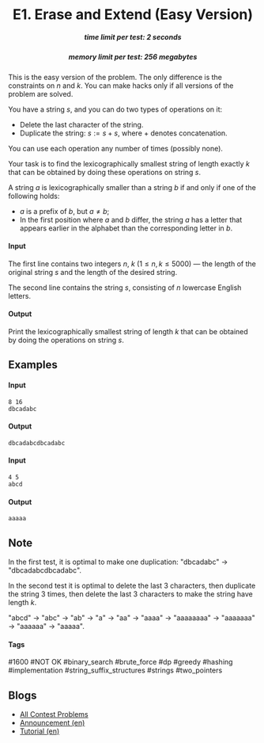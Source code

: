 <h1 style='text-align: center;'> E1. Erase and Extend (Easy Version)</h1>

<h5 style='text-align: center;'>time limit per test: 2 seconds</h5>
<h5 style='text-align: center;'>memory limit per test: 256 megabytes</h5>

This is the easy version of the problem. The only difference is the constraints on $n$ and $k$. You can make hacks only if all versions of the problem are solved.

You have a string $s$, and you can do two types of operations on it: 

* Delete the last character of the string.
* Duplicate the string: $s:=s+s$, where $+$ denotes concatenation.

You can use each operation any number of times (possibly none).

Your task is to find the lexicographically smallest string of length exactly $k$ that can be obtained by doing these operations on string $s$.

A string $a$ is lexicographically smaller than a string $b$ if and only if one of the following holds:

* $a$ is a prefix of $b$, but $a\ne b$;
* In the first position where $a$ and $b$ differ, the string $a$ has a letter that appears earlier in the alphabet than the corresponding letter in $b$.
#### Input

The first line contains two integers $n$, $k$ ($1 \leq n, k \leq 5000$) — the length of the original string $s$ and the length of the desired string.

The second line contains the string $s$, consisting of $n$ lowercase English letters.

#### Output

Print the lexicographically smallest string of length $k$ that can be obtained by doing the operations on string $s$.

## Examples

#### Input


```text
8 16
dbcadabc
```
#### Output


```text
dbcadabcdbcadabc
```
#### Input


```text
4 5
abcd
```
#### Output


```text
aaaaa
```
## Note

In the first test, it is optimal to make one duplication: "dbcadabc" $\to$ "dbcadabcdbcadabc".

In the second test it is optimal to delete the last $3$ characters, then duplicate the string $3$ times, then delete the last $3$ characters to make the string have length $k$.

"abcd" $\to$ "abc" $\to$ "ab" $\to$ "a" $\to$ "aa" $\to$ "aaaa" $\to$ "aaaaaaaa" $\to$ "aaaaaaa" $\to$ "aaaaaa" $\to$ "aaaaa".



#### Tags 

#1600 #NOT OK #binary_search #brute_force #dp #greedy #hashing #implementation #string_suffix_structures #strings #two_pointers 

## Blogs
- [All Contest Problems](../Codeforces_Round_726_(Div._2).md)
- [Announcement (en)](../blogs/Announcement_(en).md)
- [Tutorial (en)](../blogs/Tutorial_(en).md)
